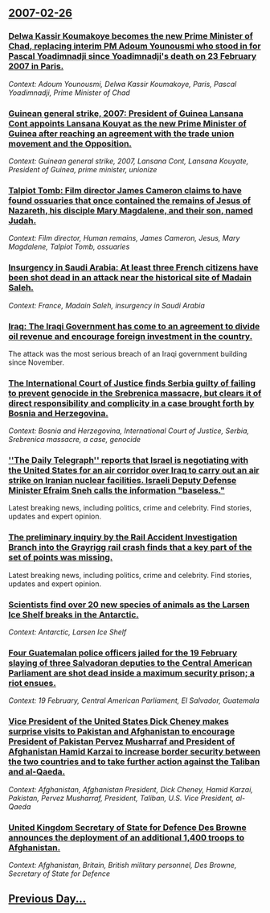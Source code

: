 ## [2007-02-26](/news/2007/02/26/index.md)

### [ Delwa Kassir Koumakoye becomes the new Prime Minister of Chad, replacing interim PM Adoum Younousmi who stood in for Pascal Yoadimnadji since Yoadimnadji's death on 23 February 2007 in Paris. ](/news/2007/02/26/delwa-kassire-koumakoye-becomes-the-new-prime-minister-of-chad-replacing-interim-pm-adoum-younousmi-who-stood-in-for-pascal-yoadimnadji-si.md)
_Context: Adoum Younousmi, Delwa Kassir Koumakoye, Paris, Pascal Yoadimnadji, Prime Minister of Chad_

### [ Guinean general strike, 2007: President of Guinea Lansana Cont appoints Lansana Kouyat as the new Prime Minister of Guinea after reaching an agreement with the trade union movement and the Opposition. ](/news/2007/02/26/guinean-general-strike-2007-president-of-guinea-lansana-conte-appoints-lansana-kouyate-as-the-new-prime-minister-of-guinea-after-reaching.md)
_Context: Guinean general strike, 2007, Lansana Cont, Lansana Kouyate, President of Guinea, prime minister, unionize_

### [ Talpiot Tomb: Film director James Cameron claims to have found ossuaries that once contained the remains of Jesus of Nazareth, his disciple Mary Magdalene, and their son, named Judah. ](/news/2007/02/26/talpiot-tomb-film-director-james-cameron-claims-to-have-found-ossuaries-that-once-contained-the-remains-of-jesus-of-nazareth-his-disciple.md)
_Context: Film director, Human remains, James Cameron, Jesus, Mary Magdalene, Talpiot Tomb, ossuaries_

### [ Insurgency in Saudi Arabia: At least three French citizens have been shot dead in an attack near the historical site of Madain Saleh. ](/news/2007/02/26/insurgency-in-saudi-arabia-at-least-three-french-citizens-have-been-shot-dead-in-an-attack-near-the-historical-site-of-madain-saleh.md)
_Context: France, Madain Saleh, insurgency in Saudi Arabia_

### [ Iraq: The Iraqi Government has come to an agreement to divide oil revenue and encourage foreign investment in the country. ](/news/2007/02/26/iraq-p-the-iraqi-government-has-come-to-an-agreement-to-divide-oil-revenue-and-encourage-foreign-investment-in-the-country.md)
The attack was the most serious breach of an Iraqi government building since November.

### [ The International Court of Justice finds Serbia guilty of failing to prevent genocide in the Srebrenica massacre, but clears it of direct responsibility and complicity in a case brought forth by Bosnia and Herzegovina. ](/news/2007/02/26/the-international-court-of-justice-finds-serbia-guilty-of-failing-to-prevent-genocide-in-the-srebrenica-massacre-but-clears-it-of-direct-r.md)
_Context: Bosnia and Herzegovina, International Court of Justice, Serbia, Srebrenica massacre, a case, genocide_

### [ ''The Daily Telegraph'' reports that Israel is negotiating with the United States for an air corridor over Iraq to carry out an air strike on Iranian nuclear facilities. Israeli Deputy Defense Minister Efraim Sneh calls the information "baseless." ](/news/2007/02/26/the-daily-telegraph-reports-that-israel-is-negotiating-with-the-united-states-for-an-air-corridor-over-iraq-to-carry-out-an-air-strike.md)
Latest breaking news, including politics, crime and celebrity. Find stories, updates and expert opinion.

### [ The preliminary inquiry  by the Rail Accident Investigation Branch into the Grayrigg rail crash finds that a key part of the set of points was missing. ](/news/2007/02/26/the-preliminary-inquiry-by-the-rail-accident-investigation-branch-into-the-grayrigg-rail-crash-finds-that-a-key-part-of-the-set-of-points.md)
Latest breaking news, including politics, crime and celebrity. Find stories, updates and expert opinion.

### [ Scientists find over 20 new species of animals as the Larsen Ice Shelf breaks in the Antarctic. ](/news/2007/02/26/scientists-find-over-20-new-species-of-animals-as-the-larsen-ice-shelf-breaks-in-the-antarctic.md)
_Context: Antarctic, Larsen Ice Shelf_

### [ Four Guatemalan police officers jailed for the 19 February slaying of three Salvadoran deputies to the Central American Parliament are shot dead inside a  maximum security prison; a  riot ensues. ](/news/2007/02/26/four-guatemalan-police-officers-jailed-for-the-19-february-slaying-of-three-salvadoran-deputies-to-the-central-american-parliament-are-shot.md)
_Context: 19 February, Central American Parliament, El Salvador, Guatemala_

### [ Vice President of the United States Dick Cheney makes surprise visits to Pakistan and Afghanistan to encourage President of Pakistan Pervez Musharraf and President of Afghanistan Hamid Karzai to increase border security between the two countries and to take further action against the Taliban and al-Qaeda. ](/news/2007/02/26/vice-president-of-the-united-states-dick-cheney-makes-surprise-visits-to-pakistan-and-afghanistan-to-encourage-president-of-pakistan-pervez.md)
_Context: Afghanistan, Afghanistan President, Dick Cheney, Hamid Karzai, Pakistan, Pervez Musharraf, President, Taliban, U.S. Vice President, al-Qaeda_

### [ United Kingdom Secretary of State for Defence Des Browne announces the deployment of an additional 1,400 troops to Afghanistan. ](/news/2007/02/26/united-kingdom-secretary-of-state-for-defence-des-browne-announces-the-deployment-of-an-additional-1-400-troops-to-afghanistan.md)
_Context: Afghanistan, Britain, British military personnel, Des Browne, Secretary of State for Defence_

## [Previous Day...](/news/2007/02/25/index.md)

